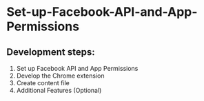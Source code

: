# Set-up-Facebook-API-and-App-Permissions


## Development steps:
1. Set up Facebook API and App Permissions
2. Develop the Chrome extension
3. Create content file
4. Additional Features (Optional)